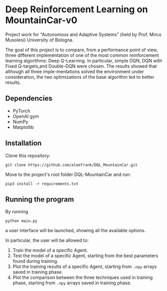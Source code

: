 # Deep Reinforcement Learning on MountainCar-v0 

Project work for "Autonomous and Adaptive Systems" (held by Prof. Mirco Musolesi) University of Bologna.

The goal of this project is to compare, from a performance point of view, three different implementation of one of the most common reinforcement learning algorithms: Deep Q-Learning. 
In particular, simple DQN, DQN with Fixed Q-targets,and Double-DQN were chosen. 
The results showed that although all three imple-mentations solved the environment under consideration, the two optimizations of the base algorithm led to better results.

## Dependencies
- PyTorch
- OpenAI gym
- NumPy
- Matplotlib


## Installation
Clone this repository:
```
git clone https://github.com/aleefrank/DQL_MountainCar.git
```
Move to the project's root folder DQL-MountainCar and run:
```
pip3 install -r requirements.txt
```
## Running the program
By running
```
python main.py
``` 
a user interface will be launched, showing all the available options.

In particular, the user will be allowed to:
1. Train the model of a specific Agent.
2. Test the model of a specific Agent, starting from the best parameters found during training.
3. Plot the training results of a specific Agent, starting from `.npy` arrays saved in training phase.
4. Plot the comparison between the three techniques used in training phase, starting from `.npy` arrays saved in training phase.
